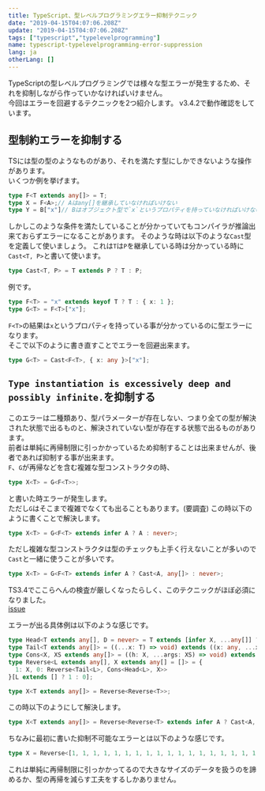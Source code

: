 ```yaml
---
title: TypeScript、型レベルプログラミングエラー抑制テクニック
date: "2019-04-15T04:07:06.208Z"
update: "2019-04-15T04:07:06.208Z"
tags: ["typescript","typelevelprogramming"]
name: typescript-typelevelprogramming-error-suppression
lang: ja
otherLang: []
---
```


TypeScriptの型レベルプログラミングでは様々な型エラーが発生するため、それを抑制しながら作っていかなければいけません。  
今回はエラーを回避するテクニックを2つ紹介します。
v3.4.2で動作確認をしています。


## 型制約エラーを抑制する
TSには型の型のようなものがあり、それを満たす型にしかできないような操作があります。  
いくつか例を挙げます。

```ts
type F<T extends any[]> = T;
type X = F<A>;// Aはany[]を継承していなければいけない
type Y = B["x"]// Bはオブジェクト型で`x`というプロパティを持っていなければいけない
```

しかしこのような条件を満たしていることが分かっていてもコンパイラが推論出来ておらずエラーになることがあります。
そのような時は以下のような`Cast`型を定義して使いましょう。
これは`T`は`P`を継承している時は分かっている時に`Cast<T, P>`と書いて使います。

```ts
type Cast<T, P> = T extends P ? T : P;
```

例です。

```ts
type F<T> = "x" extends keyof T ? T : { x: 1 };
type G<T> = F<T>["x"];
```

`F<T>`の結果は`x`というプロパティを持っている事が分かっているのに型エラーになります。  
そこで以下のように書き直すことでエラーを回避出来ます。  


```ts
type G<T> = Cast<F<T>, { x: any }>["x"];
```

## `Type instantiation is excessively deep and possibly infinite.`を抑制する
このエラーは二種類あり、型パラメーターが存在しない、つまり全ての型が解決された状態で出るものと、解決されていない型が存在する状態で出るものがあります。  
前者は単純に再帰制限に引っかかっているため抑制することは出来ませんが、後者であれば抑制する事が出来ます。  
`F`、`G`が再帰などを含む複雑な型コンストラクタの時、

```ts
type X<T> = G<F<T>>;
```

と書いた時エラーが発生します。  
ただし`G`はそこまで複雑でなくても出ることもあります。(要調査)
この時以下のように書くことで解決します。

```ts
type X<T> = G<F<T> extends infer A ? A : never>;
```

ただし複雑な型コンストラクタは型のチェックも上手く行えないことが多いので`Cast`と一緒に使うことが多いです。

```ts
type X<T> = G<F<T> extends infer A ? Cast<A, any[]> : never>;
```

TS3.4でここらへんの検査が厳しくなったらしく、このテクニックがほぼ必須になりました。  
[issue](https://github.com/Microsoft/TypeScript/issues/30188)

エラーが出る具体例は以下のような感じです。

```ts
type Head<T extends any[], D = never> = T extends [infer X, ...any[]] ? X : D;
type Tail<T extends any[]> = ((...x: T) => void) extends ((x: any, ...xs: infer XS) => void) ? XS : never
type Cons<X, XS extends any[]> = ((h: X, ...args: XS) => void) extends ((...args: infer R) => void) ? R : [];
type Reverse<L extends any[], X extends any[] = []> = {
  1: X, 0: Reverse<Tail<L>, Cons<Head<L>, X>>
}[L extends [] ? 1 : 0];

type X<T extends any[]> = Reverse<Reverse<T>>;
```

この時以下のようにして解決します。

```ts
type X<T extends any[]> = Reverse<Reverse<T> extends infer A ? Cast<A, any[]> : never>;
```

ちなみに最初に書いた抑制不可能なエラーとは以下のような感じです。

```ts
type X = Reverse<[1, 1, 1, 1, 1, 1, 1, 1, 1, 1, 1, 1, 1, 1, 1, 1, 1, 1, 1, 1, 1, 1, 1, 1, 1, 1, 1, 1, 1, 1, 1, 1, 1, 1, 1, 1, 1, 1, 1, 1, 1, 1, 1, 1]>;
```

これは単純に再帰制限に引っかかってるので大きなサイズのデータを扱うのを諦めるか、型の再帰を減らす工夫をするしかありません。  